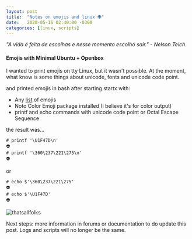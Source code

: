 ```yaml
---
layout: post
title:  "Notes on emojis and linux 👽"
date:   2020-05-16 02:40:00 -0300
categories: [linux, scripts]
---
```


_"A vida é feita de escolhas e nesse momento escolho sair." - Nelson Teich._

#### Emojis with Minimal Ubuntu + Openbox 

I wanted to print emojis on tty Linux, but it wasn't possible. At the moment, what know is some things about unicode, fonts and unicode code point.

and printed emojis in bash after starting startx with:

- Any [list](https://unicode.org/emoji/charts/full-emoji-list.html) of emojis
- Noto Color Emoji package installed (I believe it's for color output)
- printf and echo commands with unicode code point or Octal Escape Sequence

the result was...

```
# printf '\U1F47D\n'
👽
# printf '\360\237\221\275\n'
👽
```
or
```
# echo $'\360\237\221\275'
👽
# echo $'\U1F47D'
👽
 ```
![thatsallfolks](https://qph.fs.quoracdn.net/main-qimg-0091a2fc16180ba9a3b0b0e74678ca1f)

Next steps: more information in forums or documentation to do update this post. Logs and scripts will no longer be the same.
